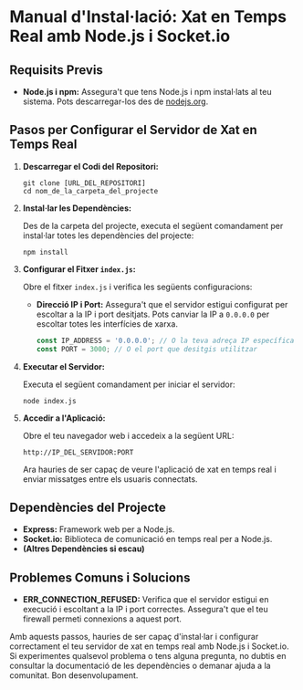 # Manual d'Instal·lació: Xat en Temps Real amb Node.js i Socket.io

## Requisits Previs

- **Node.js i npm:** Assegura't que tens Node.js i npm instal·lats al teu sistema. Pots descarregar-los des de [nodejs.org](https://nodejs.org/).

## Pasos per Configurar el Servidor de Xat en Temps Real

1. **Descarregar el Codi del Repositori:**

   ```
   git clone [URL_DEL_REPOSITORI]
   cd nom_de_la_carpeta_del_projecte
   ```

2. **Instal·lar les Dependències:**

   Des de la carpeta del projecte, executa el següent comandament per instal·lar totes les dependències del projecte:

   ```
   npm install
   ```

3. **Configurar el Fitxer `index.js`:**

   Obre el fitxer `index.js` i verifica les següents configuracions:

   - **Direcció IP i Port:** Assegura't que el servidor estigui configurat per escoltar a la IP i port desitjats. Pots canviar la IP a `0.0.0.0` per escoltar totes les interfícies de xarxa.

     ```javascript
     const IP_ADDRESS = '0.0.0.0'; // O la teva adreça IP específica
     const PORT = 3000; // O el port que desitgis utilitzar
     ```

4. **Executar el Servidor:**

   Executa el següent comandament per iniciar el servidor:

   ```
   node index.js
   ```

5. **Accedir a l'Aplicació:**

   Obre el teu navegador web i accedeix a la següent URL:

   ```
   http://IP_DEL_SERVIDOR:PORT
   ```

   Ara hauries de ser capaç de veure l'aplicació de xat en temps real i enviar missatges entre els usuaris connectats.

## Dependències del Projecte

- **Express:** Framework web per a Node.js.
- **Socket.io:** Biblioteca de comunicació en temps real per a Node.js.
- **(Altres Dependències si escau)**

## Problemes Comuns i Solucions

- **ERR_CONNECTION_REFUSED:** 
Verifica que el servidor estigui en execució i escoltant a la IP i port correctes. Assegura't que el teu firewall permeti connexions a aquest port.

Amb aquests passos, hauries de ser capaç d'instal·lar i configurar correctament el teu servidor de xat en temps real amb Node.js i Socket.io. Si experimentes qualsevol problema o tens alguna pregunta, no dubtis en consultar la documentació de les dependències o demanar ajuda a la comunitat. Bon desenvolupament.
